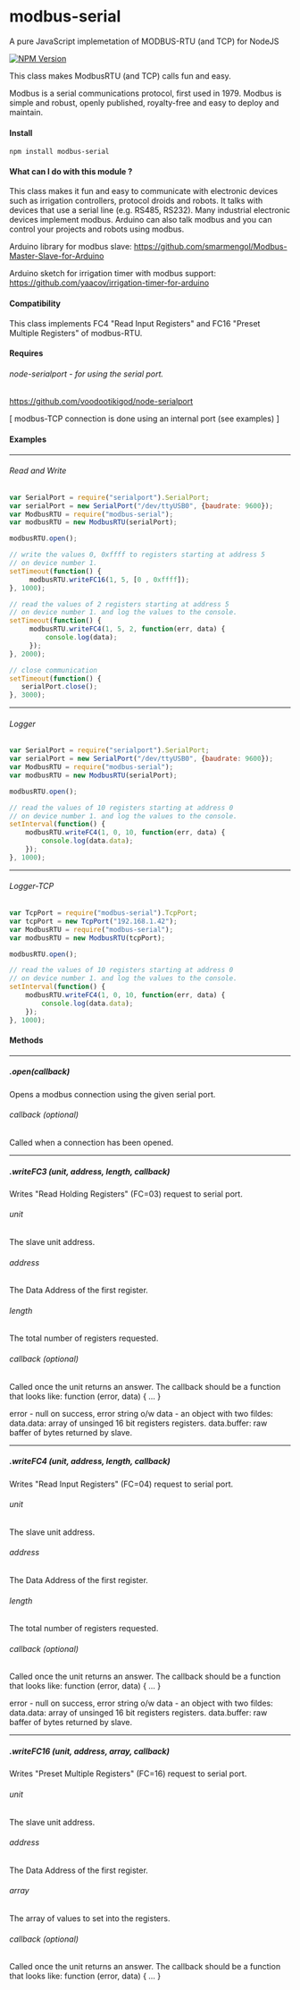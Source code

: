 # modbus-serial
A pure JavaScript implemetation of MODBUS-RTU (and TCP) for NodeJS

[![NPM Version](https://img.shields.io/npm/v/gm.svg?style=flat)](https://www.npmjs.com/package/modbus-serial)

This class makes ModbusRTU (and TCP) calls fun and easy.

Modbus is a serial communications protocol, first used in 1979.
Modbus is simple and robust, openly published, royalty-free and 
easy to deploy and maintain.

#### Install

```
npm install modbus-serial
```

#### What can I do with this module ?

This class makes it fun and easy to communicate with electronic
devices such as irrigation controllers, protocol droids and robots.
It talks with devices that use a serial line (e.g. RS485, RS232).
Many industrial electronic devices implement modbus.
Arduino can also talk modbus and you can control your projects and robots
using modbus. 

Arduino library for modbus slave:
     https://github.com/smarmengol/Modbus-Master-Slave-for-Arduino
     
Arduino sketch for irrigation timer with modbus support:
     https://github.com/yaacov/irrigation-timer-for-arduino
     
#### Compatibility

This class implements FC4 "Read Input Registers" and 
FC16 "Preset Multiple Registers" of modbus-RTU.

#### Requires

###### node-serialport - for using the serial port.
https://github.com/voodootikigod/node-serialport

[ modbus-TCP connection is done using an internal port (see examples) ]

#### Examples
----
###### Read and Write
``` javascript
var SerialPort = require("serialport").SerialPort;
var serialPort = new SerialPort("/dev/ttyUSB0", {baudrate: 9600});
var ModbusRTU = require("modbus-serial");
var modbusRTU = new ModbusRTU(serialPort);

modbusRTU.open();

// write the values 0, 0xffff to registers starting at address 5
// on device number 1.
setTimeout(function() {
     modbusRTU.writeFC16(1, 5, [0 , 0xffff]);
}, 1000);

// read the values of 2 registers starting at address 5
// on device number 1. and log the values to the console.
setTimeout(function() {
     modbusRTU.writeFC4(1, 5, 2, function(err, data) {
         console.log(data);
     });
}, 2000);

// close communication
setTimeout(function() {
   serialPort.close();
}, 3000);
```
----
###### Logger
``` javascript
var SerialPort = require("serialport").SerialPort;
var serialPort = new SerialPort("/dev/ttyUSB0", {baudrate: 9600});
var ModbusRTU = require("modbus-serial");
var modbusRTU = new ModbusRTU(serialPort);

modbusRTU.open();

// read the values of 10 registers starting at address 0
// on device number 1. and log the values to the console.
setInterval(function() {
    modbusRTU.writeFC4(1, 0, 10, function(err, data) {
        console.log(data.data);
    });
}, 1000);
```
----
###### Logger-TCP
``` javascript
var TcpPort = require("modbus-serial").TcpPort;
var tcpPort = new TcpPort("192.168.1.42");
var ModbusRTU = require("modbus-serial");
var modbusRTU = new ModbusRTU(tcpPort);

modbusRTU.open();

// read the values of 10 registers starting at address 0
// on device number 1. and log the values to the console.
setInterval(function() {
    modbusRTU.writeFC4(1, 0, 10, function(err, data) {
        console.log(data.data);
    });
}, 1000);
```

#### Methods
----
##### .open(callback)
Opens a modbus connection using the given serial port.

###### callback (optional)
Called when a connection has been opened.

----
##### .writeFC3 (unit, address, length, callback)
Writes "Read Holding Registers" (FC=03) request to serial port.

###### unit
The slave unit address.

###### address
The Data Address of the first register.

###### length
The total number of registers requested.

###### callback (optional)
Called once the unit returns an answer. The callback should be a function 
that looks like: function (error, data) { ... }

error - null on success, error string o/w
data - an object with two fildes:
    data.data: array of unsinged 16 bit registers registers.
    data.buffer: raw baffer of bytes returned by slave.

----
##### .writeFC4 (unit, address, length, callback)
Writes "Read Input Registers" (FC=04) request to serial port.

###### unit
The slave unit address.

###### address
The Data Address of the first register.

###### length
The total number of registers requested.

###### callback (optional)
Called once the unit returns an answer. The callback should be a function 
that looks like: function (error, data) { ... }

error - null on success, error string o/w
data - an object with two fildes:
    data.data: array of unsinged 16 bit registers registers.
    data.buffer: raw baffer of bytes returned by slave.

----
##### .writeFC16 (unit, address, array, callback)
Writes "Preset Multiple Registers" (FC=16) request to serial port.

###### unit
The slave unit address.

###### address
The Data Address of the first register.

###### array
The array of values to set into the registers.

###### callback (optional)
Called once the unit returns an answer. The callback should be a function 
that looks like: function (error, data) { ... }

